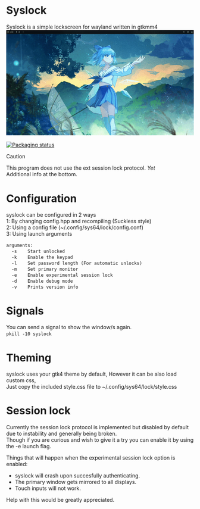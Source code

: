 # Syslock
Syslock is a simple lockscreen for wayland written in gtkmm4<br>
![preview](https://github.com/System64fumo/syslock/blob/main/preview.gif "preview")

[![Packaging status](https://repology.org/badge/vertical-allrepos/syslock.svg)](https://repology.org/project/syslock/versions)

> [!CAUTION]
> This program does not use the ext session lock protocol. *Yet*<br>
> Additional info at the bottom.<br>

# Configuration
syslock can be configured in 2 ways<br>
1: By changing config.hpp and recompiling (Suckless style)<br>
2: Using a config file (~/.config/sys64/lock/config.conf)<br>
3: Using launch arguments<br>
```
arguments:
  -s	Start unlocked
  -k	Enable the keypad
  -l	Set password length (For automatic unlocks)
  -m	Set primary monitor
  -e	Enable experimental session lock
  -d	Enable debug mode
  -v	Prints version info
```

# Signals
You can send a signal to show the window/s again.<br>
``pkill -10 syslock``<br>

# Theming
syslock uses your gtk4 theme by default, However it can be also load custom css,<br>
Just copy the included style.css file to ~/.config/sys64/lock/style.css<br>

# Session lock
Currently the session lock protocol is implemented but disabled by default due to instability and generally being broken.<br>
Though if you are curious and wish to give it a try you can enable it by using the -e launch flag.<br>

Things that will happen when the experimental session lock option is enabled:<br>
* syslock will crash upon succesfully authenticating.<br>
* The primary window gets mirrored to all displays.<br>
* Touch inputs will not work.<br>

Help with this would be greatly appreciated.

